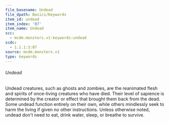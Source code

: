 ```yaml
---
file_basename: Undead
file_dpath: Basics/Keywords
item_id: undead
item_index: '07'
item_name: Undead
scc:
  - mcdm.monsters.v1:keywords:undead
scdc:
  - 1.1.1:3:07
source: mcdm.monsters.v1
type: keywords
---
```


###### Undead

Undead creatures, such as ghosts and zombies, are the reanimated flesh and spirits of once-living creatures who have died. Their level of sapience is determined by the creator or effect that brought them back from the dead. Some undead function entirely on their own, while others mindlessly seek to harm the living if given no other instructions. Unless otherwise noted, undead don't need to eat, drink water, sleep, or breathe to survive.
